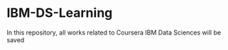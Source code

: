 # IBM-DS-Learning
In this repository, all works related to Coursera IBM Data Sciences will be saved
